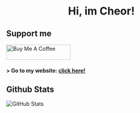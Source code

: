 <div align="center">
  <h1>Hi, im Cheor!</h1>
</div>
<h2>Support me</h2>
<img src="https://cdn.buymeacoffee.com/buttons/default-red.png" alt="Buy Me A Coffee" height="40" width="170" >
<h4> > Go to my website: <a href="https://cheor.com.br"> click here! </h4></a>
<h2>Github Stats</h2>
<p><img src="https://github-readme-stats.vercel.app/api?username=ch3or&amp;show_icons=true" alt="GitHub Stats"></p>
